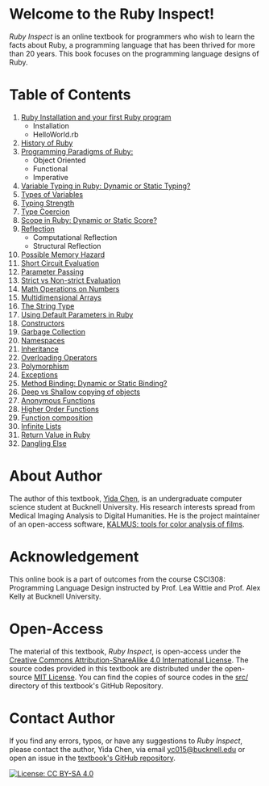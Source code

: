 # Welcome to the Ruby Inspect!

*Ruby Inspect* is an online textbook for programmers who wish to learn the facts about Ruby, a programming language that has been thrived for more than 20 years. This book focuses on the programming language designs of Ruby. 

# Table of Contents
1. [Ruby Installation and your first Ruby program](installation.md)
    - Installation
    - HelloWorld.rb
2. [History of Ruby](history.md)
3. [Programming Paradigms of Ruby:](programming_paradigms.md)
    - Object Oriented
    - Functional 
    - Imperative
4. [Variable Typing in Ruby: Dynamic or Static Typing?](variable_typing.md) 
5. [Types of Variables](types_of_variable.md) 
6. [Typing Strength](typing_strengths.md)
7. [Type Coercion](type_coercion.md)
8. [Scope in Ruby: Dynamic or Static Score?](scope.md)
9. [Reflection](reflection.md)
    - Computational Reflection
    - Structural Reflection
10. [Possible Memory Hazard](memory_hazard.md)
11. [Short Circuit Evaluation](short_circuit_evaluation.md)
12. [Parameter Passing](parameter_passing.md)
13. [Strict vs Non-strict Evaluation](strict_evaluation.md)
14. [Math Operations on Numbers](math_operations.md)
15. [Multidimensional Arrays](multidimensional_arrays.md)
16. [The String Type](string_type.md)
17. [Using Default Parameters in Ruby](default_parameters.md)
18. [Constructors](constructors.md)
19. [Garbage Collection](garbage_collection.md)
20. [Namespaces](namespaces.md)
21. [Inheritance](inheritance.md)
22. [Overloading Operators](overloading_operators.md)
23. [Polymorphism](polymorphism.md)
24. [Exceptions](exceptions.md)
25. [Method Binding: Dynamic or Static Binding?](method_binding.md)
26. [Deep vs Shallow copying of objects](deep_shallow_copy.md)
27. [Anonymous Functions](lambda_functions.md)
28. [Higher Order Functions](higher_order_function.md)
29. [Function composition](function_composition.md)
30. [Infinite Lists](infinite_lists.md)
31. [Return Value in Ruby](return_value.md)
32. [Dangling Else](dangling_else.md)

# About Author
The author of this textbook, [Yida Chen](https://github.com/yc015), is an undergraduate computer science student at Bucknell University. His research interests spread from Medical Imaging Analysis to Digital Humanities. He is the project maintainer of an open-access software, [KALMUS: tools for color analysis of films](https://github.com/KALMUS-Color-Toolkit/KALMUS).

# Acknowledgement
This online book is a part of outcomes from the course CSCI308: Programming Language Design instructed by Prof. Lea Wittie and Prof. Alex Kelly at Bucknell University.

# Open-Access
The material of this textbook, *Ruby Inspect*, is open-access under the [Creative Commons Attribution-ShareAlike 4.0 International License](RUBY-INSPECT_BOOK_LICENSE). The source codes provided in this textbook are distributed under the open-source [MIT License](LICENSE). You can find the copies of source codes in the [src/](https://github.com/yc015/Ruby-Inspect/tree/main/src) directory of this textbook's GitHub Repository.

# Contact Author
If you find any errors, typos, or have any suggestions to *Ruby Inspect*, please contact the author, Yida Chen, via email <yc015@bucknell.edu> or open an issue in the [textbook's GitHub repository](https://github.com/yc015/Ruby-Inspect/issues).

[![License: CC BY-SA 4.0](https://licensebuttons.net/l/by-sa/4.0/88x31.png)](https://creativecommons.org/licenses/by-sa/4.0/)